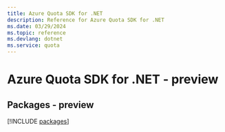 ```yaml
---
title: Azure Quota SDK for .NET
description: Reference for Azure Quota SDK for .NET
ms.date: 03/29/2024
ms.topic: reference
ms.devlang: dotnet
ms.service: quota
---
```

# Azure Quota SDK for .NET - preview
## Packages - preview
[!INCLUDE [packages](quota-index.md)]